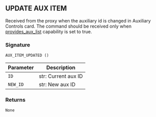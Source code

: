 ## UPDATE AUX ITEM

Received from the proxy when the auxiliary id is changed in Auxiliary Controls card. The command should be received only when [provides\_aux\_list][1] capability is set to true.


### Signature

`AUX_ITEM_UPDATED ()`


| Parameter | Description |
| --- | --- |
| `ID` | str: Current aux ID |
| `NEW_ID` | str: New aux ID |


### Returns

`None`

[1]:	https://snap-one.github.io/docs-driverworks-proxyprotocol/#pool-capabilities